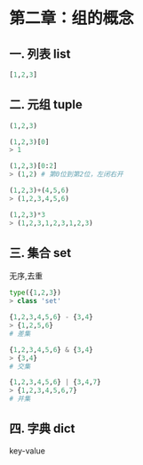 # 第二章：组的概念


## 一. 列表 list
```python
[1,2,3]
```

## 二. 元组 tuple
```python
(1,2,3)

(1,2,3)[0]
> 1

(1,2,3)[0:2]
> (1,2) # 第0位到第2位，左闭右开

(1,2,3)+(4,5,6)
> (1,2,3,4,5,6)

(1,2,3)*3
> (1,2,3,1,2,3,1,2,3)
```

## 三. 集合 set
无序,去重
```python
type({1,2,3})
> class 'set'

{1,2,3,4,5,6} - {3,4}
> {1,2,5,6}
# 差集

{1,2,3,4,5,6} & {3,4}
> {3,4}
# 交集

{1,2,3,4,5,6} | {3,4,7}
> {1,2,3,4,5,6,7}
# 并集
```

## 四. 字典 dict
key-value


<comment/>
